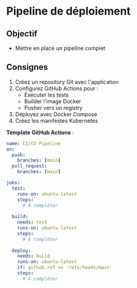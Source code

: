 # Pipeline de déploiement

## Objectif

- Mettre en place un pipeline complet

## Consignes

1. Créez un repository Git avec l'application
2. Configurez GitHub Actions pour :
   - Exécuter les tests
   - Builder l'image Docker
   - Pusher vers un registry
3. Déployez avec Docker Compose
4. Créez les manifestes Kubernetes

**Template GitHub Actions** :
```yaml
name: CI/CD Pipeline
on:
  push:
    branches: [main]
  pull_request:
    branches: [main]

jobs:
  test:
    runs-on: ubuntu-latest
    steps:
      # À compléter
      
  build:
    needs: test
    runs-on: ubuntu-latest
    steps:
      # À compléter
      
  deploy:
    needs: build
    runs-on: ubuntu-latest
    if: github.ref == 'refs/heads/main'
    steps:
      # À compléter
```
